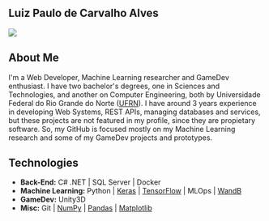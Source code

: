 ## Luiz Paulo de Carvalho Alves
 <a href="https://www.linkedin.com/in/lpdcalves/">
  <img src="https://img.shields.io/badge/LinkedIn-0077B5?style=for-the-badge&logo=linkedin&logoColor=white" target="_blank">
 </a>

## About Me
I'm a Web Developer, Machine Learning researcher and GameDev enthusiast. I have two bachelor's degrees, one in Sciences and Technologies, and another on Computer Engineering, both by Universidade Federal do Rio Grande do Norte ([UFRN](https://www.ufrn.br/)). I have around 3 years experience in developing Web Systems, REST APIs, managing databases and services, but these projects are not featured in my profile, since they are propietary software. So, my GitHub is focused mostly on my Machine Learning research and some of my GameDev projects and prototypes.

## Technologies

- **Back-End:** C# .NET  | SQL Server | Docker
- **Machine Learning:** Python | [Keras](https://keras.io/) | [TensorFlow](https://www.tensorflow.org) | MLOps | [WandB](https://wandb.ai)
- **GameDev:** Unity3D
- **Misc:** Git | [NumPy](https://numpy.org/) | [Pandas](https://pandas.pydata.org/) | [Matplotlib](https://matplotlib.org/)
